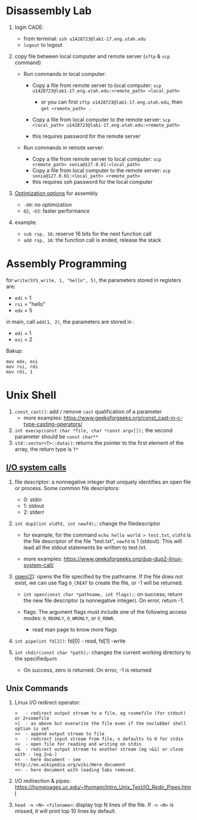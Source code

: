 # Disassembly Lab

1. login CADE:

   - from terminal: `ssh u1428723@lab1-17.eng.utah.edu`
   - `logout` to logout
2. copy file between local computer and remote server (`sftp` & `scp` command)

   - Run commands in local computer:

     - Copy a file from remote server to local computer: `scp u1428723@lab1-17.eng.utah.edu:<remote_path> <local_path>`
       - or you can first `sftp u1428723@lab1-17.eng.utah.edu`, then `get <remote_path> .`

     - Copy a file from local computer to the remote server: `scp <local_path> u1428723@lab1-17.eng.utah.edu:<remote_path>`
     - this requires password for the remote server

   - Run commands in remote server:

     - Copy a file from remote server to local computer: `scp <remote_path> sonia@127.0.01:<local_path>`
     - Copy a file from local computer to the remote server: `scp sonia@127.0.01:<local_path> <remote_path>`
     - this requires ssh password for the local computer
3. [Optimization options](https://developer.arm.com/documentation/100748/0618/Using-Common-Compiler-Options/Selecting-optimization-options) for assembly
   - `-O0`: no optimization
   - `O2`, `-O3`: faster performance
4. example:
   - `sub rsp, 16`: reserve 16 bits for the next function call 
   - `add rsp, 16`: the function call is ended, release the stack

# Assembly Programming

for `write(SYS_write, 1, "hello", 5)`, the parameters stored in registers are: 

- `edi` = 1
- `rsi` = "hello"
- `edx` = 5

in main, call `add(1, 2)`, the parameters are stored in :

- `edi` = 1
- `esi` = 2

Bakup:

```assembly
mov edx, esi
mov rsi, rdi
mov rdi, 1
```

# Unix Shell

1. `const_cast()`: add / remove `cast` qualification of a parameter
   - more examples: https://www.geeksforgeeks.org/const_cast-in-c-type-casting-operators/
2. `int execvp(const char *file, char *const argv[]);` the second parameter should be `const char**`
3. `std::vector<T>::data()`: returns the pointer to the first element of the array, the return type is `T*`

## [I/O system calls](https://www.geeksforgeeks.org/input-output-system-calls-c-create-open-close-read-write/)

1. file descriptor: a nonnegative integer that uniquely identifies an open file or process. Some common file descriptors:

   - 0: stdin
   - 1: stdout
   - 2: stderr
2. `int dup2(int oldfd, int newfd);`: change the filedescriptor

   - for example, for the command `echo hello world > test.txt`, `oldfd` is the file descriptor of the file "test.txt", `newfd` is 1 (stdout). This will lead all the stdout statements be written to test.txt.

   - more examples: https://www.geeksforgeeks.org/dup-dup2-linux-system-call/
3. [open(2)](https://man7.org/linux/man-pages/man2/open.2.html#RETURN_VALUE): opens the file specified by the pathname. If the file does not exist, we can use flag `O_CREAT` to create the file, or -1 will be returned.
   - `int open(const char *pathname, int flags);`: on success, return the new file descriptor (a nonnegative integer). On error, return -1.

   - flags: The argument flags must include one of the following access modes: `O_RDONLY`, `O_WRONLY`, or `O_RDWR`.
     - read man page to know more flags
4. `int pipe(int fd[2])`: fd[0] - read, fd[1] -write
5. `int chdir(const char *path);`: changes the current working directory to the specified`path`
   - On success, zero is returned.  On error, -1 is returned

## Unix Commands

1. Linux I/O redirect operator:

      ```
      >   - redirect output stream to a file, eg >somefile (for stdout) or 2>somefile
      >|  - as above but overwrite the file even if the noclobber shell option is set
      >>  - append output stream to file
      <   - redirect input stream from file, n defaults to 0 for stdin
      <>  - open file for reading and writing on stdin
      >&  - redirect output stream to another stream (eg >&1) or close with - (eg 2>&-)
      <<  - here document - see http://en.wikipedia.org/wiki/Here_document
      <<- - here document with leading tabs removed.
      ```

2. I/O redirection & pipes: https://homepages.uc.edu/~thomam/Intro_Unix_Text/IO_Redir_Pipes.html
3. `head -n <N> <filename>`: display top N lines of the file. If `-n <N>` is missed, it will print top 10 lines by default.
